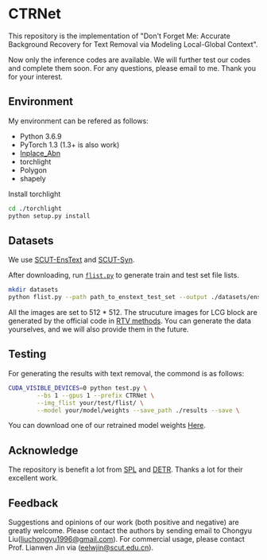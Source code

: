 # CTRNet

This repository is the implementation of "Don't Forget Me: Accurate Background Recovery for Text Removal via Modeling Local-Global Context".

Now only the inference codes are available. We will further test our codes and complete them soon. For any questions, please email to me. Thank you for your interest. 

## Environment
My environment can be refered as follows:
- Python 3.6.9
- PyTorch 1.3 (1.3+ is also work)
- [Inplace_Abn](https://github.com/mapillary/inplace_abn)
- torchlight 
- Polygon
- shapely

Install torchlight
```bash
cd ./torchlight
python setup.py install
```

## Datasets
We use [SCUT-EnsText](https://github.com/HCIILAB/SCUT-EnsText) and [SCUT-Syn](https://github.com/HCIILAB/Scene-Text-Removal).  

After downloading, run [`flist.py`](flist.py) to generate train and test set file lists. 

```bash
mkdir datasets
python flist.py --path path_to_enstext_test_set --output ./datasets/enstext_test.flist
```
All the images are set to 512 * 512. The strucuture images for LCG block are generated by the official code in [RTV methods](http://www.cse.cuhk.edu.hk/~leojia/projects/texturesep/). You can generate the data yourselves, and we will also provide them in the future.

<!-- ## Training 
Create an new directory and place the pretrain weights for [TResNet_L](https://github.com/Alibaba-MIIL/ASL/blob/main/MODEL_ZOO.md) on OpenImage and our [Structure generator](https://github.com/Alibaba-MIIL/ASL/blob/main/MODEL_ZOO.md). You can also train the structure generator from scratch, but you should modify some codes in this project. 

```bash
CUDA_VISIBLE_DEVICES=0,1 python train.py \
        --bs 2 --gpus 2 --prefix CTRNet \
        --img_flist your/train/flist/of/paris \
        --TRresNet_path path/of/ASL/weight \
        --nEpochs 150
``` -->

## Testing 
For generating the results with text removal, the commond is as follows:

```bash
CUDA_VISIBLE_DEVICES=0 python test.py \
        --bs 1 --gpus 1 --prefix CTRNet \
        --img_flist your/test/flist/ \
        --model your/model/weights --save_path ./results --save \
```
You can download one of our retrained model weights [Here](https://drive.google.com/file/d/1wcMYsoM7eLMX9aU8QvTH--b52C5Y4JaW/view?usp=sharing).

## Acknowledge

The repository is benefit a lot from [SPL](https://github.com/WendongZh/SPL) and [DETR](https://github.com/facebookresearch/detr). Thanks a lot for their excellent work.


## Feedback
Suggestions and opinions of our work (both positive and negative) are greatly welcome. Please contact the authors by sending email to Chongyu Liu([liuchongyu1996@gmail.com](mailto:liuchongyu1996@gmail.com)). For commercial usage, please contact Prof. Lianwen Jin via ([eelwjin@scut.edu.cn](mailto:eelwjin@scut.edu.cn)).
